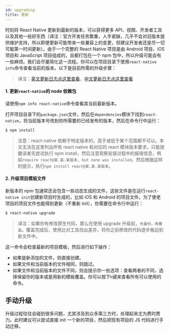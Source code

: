 ```yaml
---
id: upgrading
title: 更新
---
```


时刻将 React Native 更新到最新的版本，可以获得更多 API、视图、开发者工具以及其他一些好东西（译注：官方开发任务繁重，人手紧缺，几乎不会对旧版本提供维护支持，所以即便更新可能带来一些兼容上的变更，但建议开发者还是尽一切可能第一时间更新）。由于一个完整的 React Native 项目是由 Android 项目、iOS 项目和 JavaScript 项目组成的，且都打包在一个 npm 包中，所以升级可能会有一些麻烦。我们会尽量简化这一流程。你可以在项目目录下使用`react-native info`命令查看当前的版本。以下是目前所需的升级步骤：

> 译注：[英文更新日志点这里查看](https://github.com/facebook/react-native/releases)，[中文更新日志点这里查看](http://bbs.reactnative.cn/category/1)

#### 1. 更新`react-native`的 node 依赖包

请使用`npm info react-native`命令查看其当前最新版本。

打开项目目录下的`package.json`文件，然后在`dependencies`模块下找到`react-native`，将当前版本号改到你所需要的已经发布的版本，然后在命令行中运行：

```sh
$ npm install
```

> 注意：react-native 依赖于特定版本的，高于或低于某个范围都不可以。本文无法在这里列出所有 react native 和对应的 react 模块版本要求，只能提醒读者先尝试执行 npm install，然后注意观察安装过程中的报错信息，例如`require react@某.某.某版本, but none was installed`，然后根据这样的提示，执行`npm install react@某.某.某版本`。

#### 2. 升级项目模板文件

新版本的 npm 包通常还会包含一些动态生成的文件，这些文件是在运行`react-native init`创建新项目时生成的，比如 iOS 和 Android 的项目文件。为了使老项目的项目文件也能得到更新（不重新 init），你需要在命令行中运行：

```sh
$ react-native upgrade
```

> 译注：如果你有修改原生代码，那么在使用 upgrade 升级前，`先备份，再覆盖`。覆盖完成后，使用比对工具找出差异，将你之前修改的代码逐步搬运到新文件中。

这一命令会检查最新的项目模板，然后进行如下操作：

- 如果是新添加的文件，则直接创建。
- 如果文件和当前版本的文件相同，则跳过。
- 如果文件和当前版本的文件不同，则会提示你一些选项：查看两者的不同，选择保留你的版本或是用新的模板覆盖。你可以按下`h`键来查看所有可以使用的命令。

## 手动升级

升级过程往往会碰到很多问题，尤其涉及到众多第三方时，处理起来尤为费时费力。此时建议可以尝试直接 init 一个新的项目，然后把现有项目的 JS 代码进行手动迁移。
